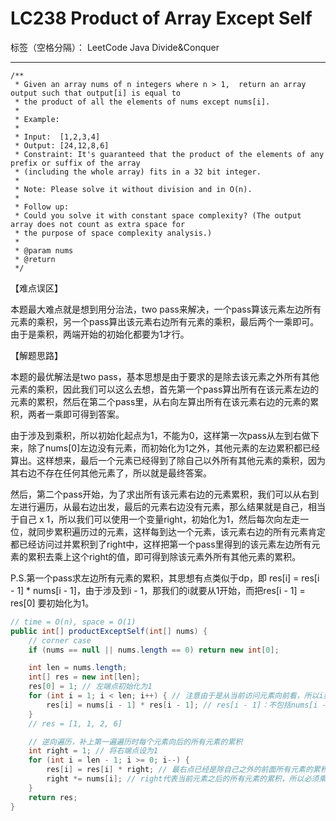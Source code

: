 # LC238 Product of Array Except Self
标签（空格分隔）： LeetCode Java Divide&Conquer

---
    /**
     * Given an array nums of n integers where n > 1,  return an array output such that output[i] is equal to
     * the product of all the elements of nums except nums[i].
     *
     * Example:
     *
     * Input:  [1,2,3,4]
     * Output: [24,12,8,6]
     * Constraint: It's guaranteed that the product of the elements of any prefix or suffix of the array
     * (including the whole array) fits in a 32 bit integer.
     *
     * Note: Please solve it without division and in O(n).
     *
     * Follow up:
     * Could you solve it with constant space complexity? (The output array does not count as extra space for
     * the purpose of space complexity analysis.)
     *
     * @param nums
     * @return
     */

【难点误区】

本题最大难点就是想到用分治法，two pass来解决，一个pass算该元素左边所有元素的乘积，另一个pass算出该元素右边所有元素的乘积，最后两个一乘即可。由于是乘积，两端开始的初始化都要为1才行。

【解题思路】

本题的最优解法是two pass，基本思想是由于要求的是除去该元素之外所有其他元素的乘积，因此我们可以这么去想，首先第一个pass算出所有在该元素左边的元素的累积，然后在第二个pass里，从右向左算出所有在该元素右边的元素的累积，两者一乘即可得到答案。

由于涉及到乘积，所以初始化起点为1，不能为0，这样第一次pass从左到右做下来，除了nums[0]左边没有元素，而初始化为1之外，其他元素的左边累积都已经算出。这样想来，最后一个元素已经得到了除自己以外所有其他元素的乘积，因为其右边不存在任何其他元素了，所以就是最终答案。

然后，第二个pass开始，为了求出所有该元素右边的元素累积，我们可以从右到左进行遍历，从最右边出发，最后的元素右边没有元素，那么结果就是自己，相当于自己 x 1，所以我们可以使用一个变量right，初始化为1，然后每次向左走一位，就同步累积遍历过的元素，这样每到达一个元素，该元素右边的所有元素肯定都已经访问过并累积到了right中，这样把第一个pass里得到的该元素左边所有元素的累积去乘上这个right的值，即可得到除该元素外所有其他元素的累积。

P.S.第一个pass求左边所有元素的累积，其思想有点类似于dp，即 res[i] = res[i - 1] * nums[i - 1]，由于涉及到i - 1，那我们的i就要从1开始，而把res[i - 1] = res[0] 要初始化为1。


```java
// time = O(n), space = O(1)
public int[] productExceptSelf(int[] nums) {
    // corner case
    if (nums == null || nums.length == 0) return new int[0];

    int len = nums.length;
    int[] res = new int[len];
    res[0] = 1; // 左端点初始化为1
    for (int i = 1; i < len; i++) { // 注意由于是从当前访问元素向前看，所以i要从1开始
        res[i] = nums[i - 1] * res[i - 1]; // res[i - 1]：不包括nums[i - 1]的前面其他数的累积
    }
    // res = [1, 1, 2, 6]

    // 逆向遍历，补上第一遍遍历时每个元素向后的所有元素的累积
    int right = 1; // 将右端点设为1
    for (int i = len - 1; i >= 0; i--) {
        res[i] = res[i] * right; // 最右点已经是除自己之外的前面所有元素的累积，所以right从1开始
        right *= nums[i]; // right代表当前元素之后的所有元素的累积，所以必须乘以当前元素的值，以便loop到前一个元素时它能表示之后所有元素的累积
    }
    return res;
}
```

